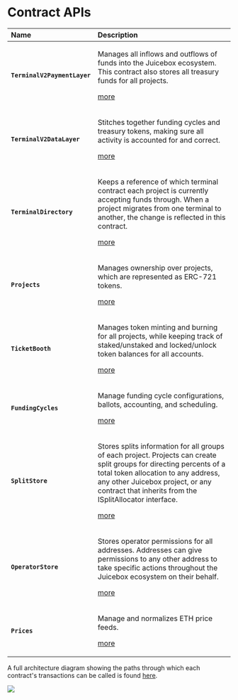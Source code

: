 # Contract APIs



<table>
  <thead>
    <tr>
      <th style="text-align:left">Name</th>
      <th style="text-align:left">Description</th>
    </tr>
  </thead>
  <tbody>
    <tr>
      <td style="text-align:left"><b><code>TerminalV2PaymentLayer</code></b>
      </td>
      <td style="text-align:left">
        <p>Manages all inflows and outflows of funds into the Juicebox ecosystem.
          This contract also stores all treasury funds for all projects.</p>
        <p></p>
        <p><a href="terminalv2paymentlayer/">more</a>
        </p>
      </td>
    </tr>
    <tr>
      <td style="text-align:left"><b><code>TerminalV2DataLayer</code></b>
      </td>
      <td style="text-align:left">
        <p>Stitches together funding cycles and treasury tokens, making sure all
          activity is accounted for and correct.</p>
        <p></p>
        <p><a href="terminalv2datalayer/">more</a>
        </p>
      </td>
    </tr>
    <tr>
      <td style="text-align:left"><b><code>TerminalDirectory</code></b>
      </td>
      <td style="text-align:left">
        <p>Keeps a reference of which terminal contract each project is currently
          accepting funds through. When a project migrates from one terminal to another,
          the change is reflected in this contract.</p>
        <p></p>
        <p><a href="terminaldirectory/">more</a>
        </p>
      </td>
    </tr>
    <tr>
      <td style="text-align:left"><b><code>Projects</code></b>
      </td>
      <td style="text-align:left">
        <p>Manages ownership over projects, which are represented as ERC-721 tokens.</p>
        <p></p>
        <p><a href="projects/">more</a>
        </p>
      </td>
    </tr>
    <tr>
      <td style="text-align:left"><b><code>TicketBooth</code></b>
      </td>
      <td style="text-align:left">
        <p>Manages token minting and burning for all projects, while keeping track
          of staked/unstaked and locked/unlock token balances for all accounts.</p>
        <p></p>
        <p><a href="ticketbooth/">more</a>
        </p>
      </td>
    </tr>
    <tr>
      <td style="text-align:left"><b><code>FundingCycles</code></b>
      </td>
      <td style="text-align:left">
        <p>Manage funding cycle configurations, ballots, accounting, and scheduling.</p>
        <p></p>
        <p><a href="fundingcycles/">more</a>
        </p>
      </td>
    </tr>
    <tr>
      <td style="text-align:left"><b><code>SplitStore</code></b>
      </td>
      <td style="text-align:left">
        <p>Stores splits information for all groups of each project. Projects can
          create split groups for directing percents of a total token allocation
          to any address, any other Juicebox project, or any contract that inherits
          from the ISplitAllocator interface.</p>
        <p></p>
        <p><a href="splitstore/">more</a>
        </p>
      </td>
    </tr>
    <tr>
      <td style="text-align:left"><b><code>OperatorStore</code></b>
      </td>
      <td style="text-align:left">
        <p>Stores operator permissions for all addresses. Addresses can give permissions
          to any other address to take specific actions throughout the Juicebox ecosystem
          on their behalf.</p>
        <p></p>
        <p><a href="operatorstore/">more</a>
        </p>
      </td>
    </tr>
    <tr>
      <td style="text-align:left"><b><code>Prices</code></b>
      </td>
      <td style="text-align:left">
        <p>Manage and normalizes ETH price feeds.</p>
        <p></p>
        <p><a href="prices/">more</a>
        </p>
      </td>
    </tr>
  </tbody>
</table>

A full architecture diagram showing the paths through which each contract's transactions can be called is found [here](https://www.figma.com/file/YIf64bRfSXjCDSPb49uAwv/Juicebox-Technical-Docs-Copy?node-id=262%3A8).

![](../../.gitbook/assets/architecture%20%282%29.png)

